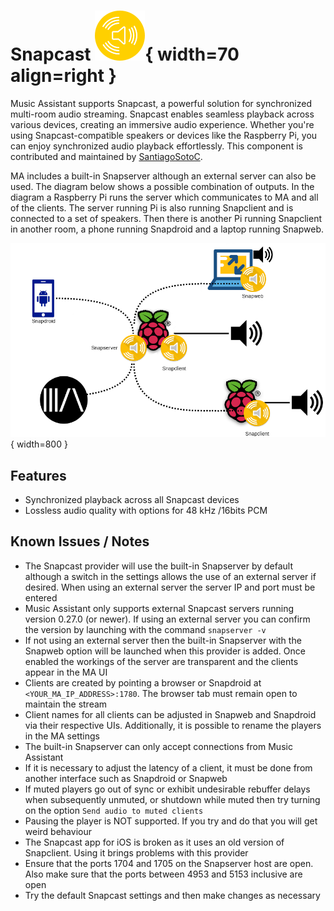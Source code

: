 # Snapcast ![Preview image](../assets/icons/snapcast-icon.svg){ width=70 align=right }

Music Assistant supports Snapcast, a powerful solution for synchronized multi-room audio streaming. Snapcast enables seamless playback across various devices, creating an immersive audio experience.
Whether you're using Snapcast-compatible speakers or devices like the Raspberry Pi, you can enjoy synchronized audio playback effortlessly. This component is contributed and maintained by [SantiagoSotoC](https://github.com/Santiagosotoc).

MA includes a built-in Snapserver although an external server can also be used. The diagram below shows a possible combination of outputs. In the diagram a Raspberry Pi runs the server which communicates to MA and all of the clients. The server running Pi is also running Snapclient and is connected to a set of speakers. Then there is another Pi running Snapclient in another room, a phone running Snapdroid and a laptop running Snapweb.

![Preview image](../assets/snapcast.png){ width=800 }

## Features

- Synchronized playback across all Snapcast devices
- Lossless audio quality with options for 48 kHz /16bits PCM

## Known Issues / Notes

- The Snapcast provider will use the built-in Snapserver by default although a switch in the settings allows the use of an external server if desired. When using an external server the server IP and port must be entered
- Music Assistant only supports external Snapcast servers running version 0.27.0 (or newer). If using an external server you can confirm the version by launching with the command `snapserver -v`
- If not using an external server then the built-in Snapserver with the Snapweb option will be launched when this provider is added. Once enabled the workings of the server are transparent and the clients appear in the MA UI
- Clients are created by pointing a browser or Snapdroid at `<YOUR_MA_IP_ADDRESS>:1780`. The browser tab must remain open to maintain the stream
- Client names for all clients can be adjusted in Snapweb and Snapdroid via their respective UIs. Additionally, it is possible to rename the players in the MA settings
- The built-in Snapserver can only accept connections from Music Assistant
- If it is necessary to adjust the latency of a client, it must be done from another interface such as Snapdroid or Snapweb
- If muted players go out of sync or exhibit undesirable rebuffer delays when subsequently unmuted, or shutdown while muted then try turning on the option `Send audio to muted clients`
- Pausing the player is NOT supported. If you try and do that you will get weird behaviour
- The Snapcast app for iOS is broken as it uses an old version of Snapclient. Using it brings problems with this provider
- Ensure that the ports 1704 and 1705 on the Snapserver host are open. Also make sure that the ports between 4953 and 5153 inclusive are open
- Try the default Snapcast settings and then make changes as necessary
